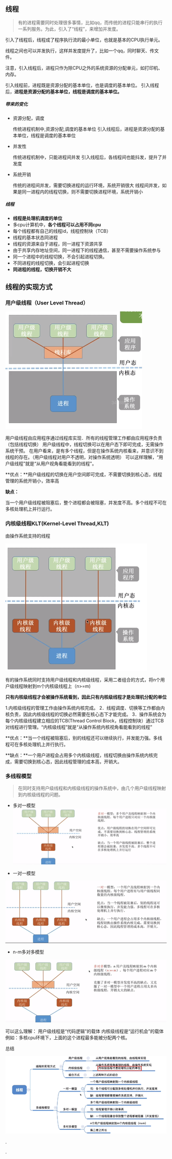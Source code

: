 ## 线程

> 有的进程需要同时处理很多事情，比如qq，而传统的进程只能串行的执行一系列服务。为此，引入了“线程”，来增加并发度。
> 

引入了线程后，线程成了程序执行流的最小单位，也就是基本的CPU执行单元。

线程之间也可以并发执行，这样并发度提升了，比如一个qq，同时聊天、传文件。

注意，引入线程后，进程只作为除CPU之外的系统资源的分配单元，如打印机、内存。



引入线程前，进程既是资源分配的基本单位，也是调度的基本单位。
引入线程后，**进程是资源分配的基本单位，线程是调度的基本单位。**

##### 带来的变化

- 资源分配，调度

  传统进程机制中,资源分配,调度的基本单位
  引入线程后，进程是资源分配的基本单位，线程是调度的基本单位

- 并发性

  传统进程机制中，只能进程间并发
  引入线程后，各线程间也能抖发，提升了并发度

- 系统开销

  传统的进程间并发，需要切换进程的运行环境，系统开销很大
  线程间并发，如果是同一进程内的线程切换，则不需要切换进程环境，系统开销小

##### 线程

- **线程是处理机调度的单位**
- 多cpu计算机中，**各个线程可以占用不同cpu**
- 每个线程都有自己的线程id，线程控制块（TCB）
- 线程的基本状态同进程
- 线程的资源来自于进程，同一进程下资源共享
- 由于共享内存地址空间，同一进程下的线程通信，甚至不需要操作系统参与
- 同一个进程中的线程切换，不会引起进程切换。
- 不同进程的线程切换，会引起进程切换
- **同进程的线程，切换开销不大**



## 线程的实现方式

### 用户级线程（User Level Thread）

![1569253711212](assets/5线程/1569253711212.png)

用户级线程由应用程序通过线程库实现．所有的线程管理工作都由应用程序负责（包括线程切换）
用户级线程中，线程切换可以在用户态下即可完成，无需操作系统干预。
在用户看来，是有多个线程，但是在操作系统内核看来，并意识不到线程的存在。（用户级线程对用户不透明，对操作系统透明）
可以这样理解，“用户级线程”就是“从用户视角看能看到的线程"。



**优点：**用户级线程的切换在用户空间即可完成，不需要切换到核心态，线程管理的系统开销小，效率高

**缺点：**

当一个用户级线程被阻塞后，整个进程都会被阻塞，并发度不高。多个线程不可在多核处理机上并行运行。

### 内核级线程KLT(Kernel-Level Thread,KLT)

由操作系统支持的线程

![1569253886966](assets/5线程/1569253886966.png)

有的操作系统同时支持用户级线程和内核级线程，采用二者组合的方式，将n个用户级线程映射到m个内核级线程上（n>=m)

**只有内核级线程才会被操作系统看到，因此只有内核级线程才是处理机分配的单位**

1.内核级线程的管理工作由操作系统内核完成。
2．线程调度、切换等工作都由内核负责，因此内核级线程的切换必然需要在核心态下才能完成。
3．操作系统会为每个内核级线程建立相应的TCB(Thread Control Block，线程控制块）通过TCB对线程进行管理。“内核级线程”就是“从操作系统内核视角看能看到的线程”

**优点：**当一个线程被阻塞后，别的线程还可以继续执行，并发能力强。多线程可在多核处理机上并行执行。

**缺点：**一个用户进程会占用多个内核级线程，线程切换由操作系统内核完成，需要切换到核心态，因此线程管理的成本高，开销大。



### 多线程模型

>  在同时支持用户级线程和内核级线程的操作系统中，由几个用户级线程映射到内核级线程的问题。

  

- 多对一模型![1548505932004](assets/1548505932004.png)

- 一对一模型

 ![1548506027628](assets/1548506027628.png)

- n-m多对多模型

![1548506059433](assets/1548506059433.png)



可以这么理解：
用户级线程是“代码逻辑”的载体
内核级线程是“运行机会”的载体
例如：多核cpu环境下，上面的这个进程最多能被分配两个核。



总结

![1569254425853](assets/5线程/1569254425853.png)



.






.
